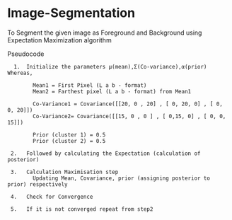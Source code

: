 # Image-Segmentation

To Segment the given image as Foreground and Background using Expectation Maximization algorithm

Pseudocode
      
      1.  Initialize the parameters μ(mean),Σ(Co-variance),α(prior) Whereas, 
          
            Mean1 = First Pixel (L a b - format)
            Mean2 = Farthest pixel (L a b - format) from Mean1
          
            Co-Variance1 = Covariance([[20, 0 , 20] , [ 0, 20, 0] , [ 0, 0, 20]]) 
            Co-Variance2= Covariance([[15, 0 , 0 ] , [ 0,15, 0] , [ 0, 0, 15]])
          
            Prior (cluster 1) = 0.5 
            Prior (cluster 2) = 0.5
      
     2.   Followed by calculating the Expectation (calculation of posterior)
     
     3.   Calculation Maximisation step
            Updating Mean, Covariance, prior (assigning posterior to prior) respectively
            
     4.   Check for Convergence
     
     5.   If it is not converged repeat from step2
